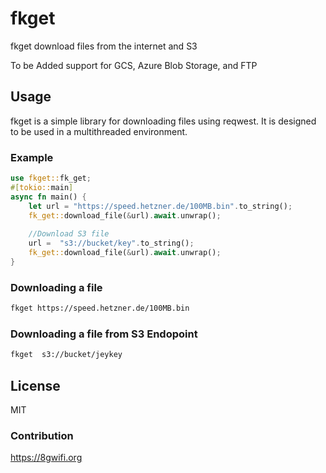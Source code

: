 # fkget

fkget download files from the internet and S3

To be Added support for GCS, Azure Blob Storage, and FTP

## Usage

fkget is a simple library for downloading files using reqwest. It is designed to be used in a multithreaded environment.

### Example

```rust
use fkget::fk_get;
#[tokio::main]
async fn main() {
    let url = "https://speed.hetzner.de/100MB.bin".to_string();
    fk_get::download_file(&url).await.unwrap();
    
    //Download S3 file 
    url =  "s3://bucket/key".to_string();
    fk_get::download_file(&url).await.unwrap();
}


```

### Downloading a file

```bash
fkget https://speed.hetzner.de/100MB.bin
```

### Downloading a file from S3 Endopoint

```bash
fkget  s3://bucket/jeykey
```

## License

MIT

### Contribution
https://8gwifi.org

